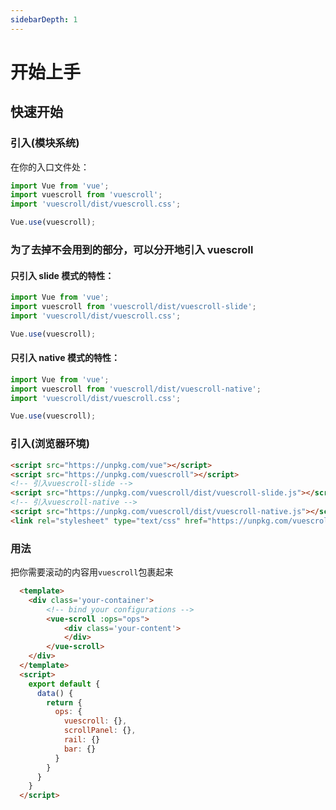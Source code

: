 ```yaml
---
sidebarDepth: 1
---
```


# 开始上手

## 快速开始

### 引入(模块系统)

在你的入口文件处：

```javascript
import Vue from 'vue';
import vuescroll from 'vuescroll';
import 'vuescroll/dist/vuescroll.css';

Vue.use(vuescroll);
```

### 为了去掉不会用到的部分，可以分开地引入 vuescroll

#### 只引入 slide 模式的特性：

```javascript
import Vue from 'vue';
import vuescroll from 'vuescroll/dist/vuescroll-slide';
import 'vuescroll/dist/vuescroll.css';

Vue.use(vuescroll);
```

#### 只引入 native 模式的特性：

```javascript
import Vue from 'vue';
import vuescroll from 'vuescroll/dist/vuescroll-native';
import 'vuescroll/dist/vuescroll.css';

Vue.use(vuescroll);
```

### 引入(浏览器环境)

```html
<script src="https://unpkg.com/vue"></script>
<script src="https://unpkg.com/vuescroll"></script>
<!-- 引入vuescroll-slide -->
<script src="https://unpkg.com/vuescroll/dist/vuescroll-slide.js"></script>
<!-- 引入vuescroll-native -->
<script src="https://unpkg.com/vuescroll/dist/vuescroll-native.js"></script>
<link rel="stylesheet" type="text/css" href="https://unpkg.com/vuescroll/dist/vuescroll.css" />
```

### 用法

把你需要滚动的内容用`vuescroll`包裹起来

```html
  <template>
    <div class='your-container'>
        <!-- bind your configurations -->
        <vue-scroll :ops="ops">
            <div class='your-content'>
            </div>
        </vue-scroll>
    </div>
  </template>
  <script>
    export default {
      data() {
        return {
          ops: {
            vuescroll: {},
            scrollPanel: {},
            rail: {}
            bar: {}
          }
        }
      }
    }
  </script>
```
